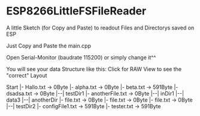 # ESP8266LittleFSFileReader
A little Sketch (for Copy and Paste) to readout Files and Directorys saved on ESP

Just Copy and Paste the main.cpp

Open Serial-Monitor (baudrate 115200) or simply change it^^

You will see your data Structure like this:
 Click for RAW View to see the "correct" Layout
 
 
 Start
|- Hallo.txt -> 0Byte 
|- alpha.txt -> 0Byte
|- beta.txt -> 591Byte
|- dsadsa.txt -> 0Byte
|--| testDir1
   |- anotherFile.txt -> 0Byte
   |--| inDir1
      |--| data3
         |--| anotherDir
            |- file.txt -> 0Byte
               |- file.txt -> 0Byte
   |- file.txt -> 0Byte
|--| testDir2
   |- configFile1.txt -> 591Byte
|- tester.txt -> 591Byte
